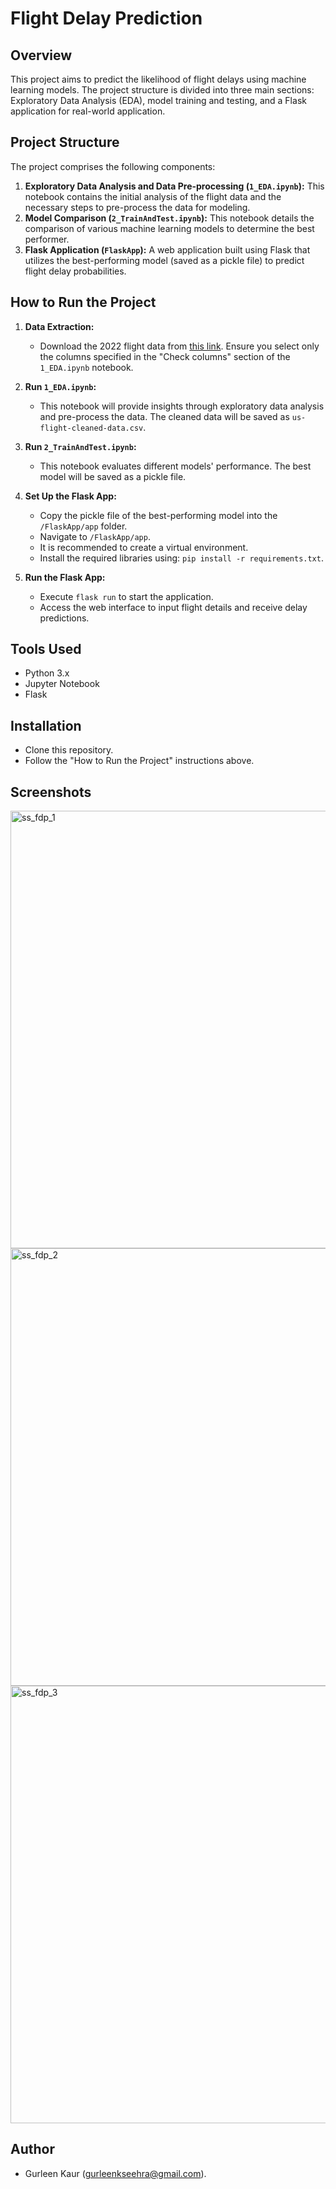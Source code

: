 # Flight Delay Prediction

## Overview
This project aims to predict the likelihood of flight delays using machine learning models. The project structure is divided into three main sections: Exploratory Data Analysis (EDA), model training and testing, and a Flask application for real-world application.

## Project Structure
The project comprises the following components:
1. **Exploratory Data Analysis and Data Pre-processing (`1_EDA.ipynb`):** This notebook contains the initial analysis of the flight data and the necessary steps to pre-process the data for modeling.
2. **Model Comparison (`2_TrainAndTest.ipynb`):** This notebook details the comparison of various machine learning models to determine the best performer.
3. **Flask Application (`FlaskApp`):** A web application built using Flask that utilizes the best-performing model (saved as a pickle file) to predict flight delay probabilities.

## How to Run the Project
1. **Data Extraction:**
   - Download the 2022 flight data from [this link](https://www.transtats.bts.gov/DL_SelectFields.aspx?gnoyr_VQ=FGJ&QO_fu146_anzr=b0-gvzr). Ensure you select only the columns specified in the "Check columns" section of the `1_EDA.ipynb` notebook.
   
2. **Run `1_EDA.ipynb`:**
   - This notebook will provide insights through exploratory data analysis and pre-process the data. The cleaned data will be saved as `us-flight-cleaned-data.csv`.

3. **Run `2_TrainAndTest.ipynb`:**
   - This notebook evaluates different models' performance. The best model will be saved as a pickle file.

4. **Set Up the Flask App:**
   - Copy the pickle file of the best-performing model into the `/FlaskApp/app` folder.
   - Navigate to `/FlaskApp/app`.
   - It is recommended to create a virtual environment.
   - Install the required libraries using: `pip install -r requirements.txt`.

5. **Run the Flask App:**
   - Execute `flask run` to start the application.
   - Access the web interface to input flight details and receive delay predictions.

## Tools Used
- Python 3.x
- Jupyter Notebook
- Flask

## Installation
- Clone this repository.
- Follow the "How to Run the Project" instructions above.

## Screenshots

<img width="700" alt="ss_fdp_1" src="https://github.com/gkseehra/Flight-Delay-Prediction/assets/35463826/47575f92-68fb-4a76-a878-c23b2c8a10d8">

<img width="700" alt="ss_fdp_2" src="https://github.com/gkseehra/Flight-Delay-Prediction/assets/35463826/6d8f8b96-1ce7-4145-b945-b8b702ea8e0b">

<img width="700" alt="ss_fdp_3" src="https://github.com/gkseehra/Flight-Delay-Prediction/assets/35463826/bd9aa08d-527a-44fe-9ad0-2282f6ae6067">

## Author
- Gurleen Kaur (gurleenkseehra@gmail.com).
